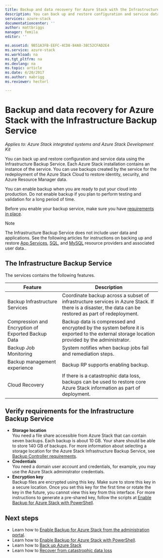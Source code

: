 ```yaml
---
title: Backup and data recovery for Azure Stack with the Infrastructure Backup Service | Microsoft Docs
description: You can back up and restore configuration and service data using the Infrastructure Backup Service.
services: azure-stack
documentationcenter: ''
author: mattbriggs
manager: femila
editor: ''

ms.assetid: 9B51A3FB-EEFC-4CD8-84A8-38C52CFAD2E4
ms.service: azure-stack
ms.workload: na
ms.tgt_pltfrm: na
ms.devlang: na
ms.topic: article
ms.date: 4/20/2017
ms.author: mabrigg
ms.reviewer: hectorl

---
```

# Backup and data recovery for Azure Stack with the Infrastructure Backup Service

*Applies to: Azure Stack integrated systems and Azure Stack Development Kit*

You can back up and restore configuration and service data using the Infrastructure Backup Service. Each Azure Stack installation contains an instance of the service. You can use backups created by the service for the redeployment of the Azure Stack Cloud to restore identity, security, and Azure Resource Manager data.

You can enable backup when you are ready to put your cloud into production. Do not enable backup if you plan to perform testing and validation for a long period of time.

Before you enable your backup service, make sure you have [requirements in place](#verify-requirements-for-the-infrastructure-backup-service).

> [!Note]  
> The Infrastructure Backup Service does not include user data and applications. See the following articles for instructions on backing up and restore [App Services](https://aka.ms/azure-stack-app-service), [SQL](https://aka.ms/azure-stack-ms-sql), and [MySQL](https://aka.ms/azure-stack-mysql) resource providers and associated user data..

## The Infrastructure Backup Service

The services contains the following features.

| Feature                                            | Description                                                                                                                                                |
|----------------------------------------------------|------------------------------------------------------------------------------------------------------------------------------------------------------------|
| Backup Infrastructure Services                     | Coordinate backup across a subset of infrastructure services in Azure Stack. If there is a disaster, the data can be restored as part of redeployment. |
| Compression and Encryption of Exported Backup Data | Backup data is compressed and encrypted by the system before it is exported to the external storage location provided by the administrator.                |
| Backup Job Monitoring                              | System notifies when backup jobs fail and remediation steps.                                                                                                |
| Backup management experience                       | Backup RP supports enabling backup.                                                                                                                         |
| Cloud Recovery                                     | If there is a catastrophic data loss, backups can be used to restore core Azure Stack information as part of deployment.                                 |

## Verify requirements for the Infrastructure Backup Service

- **Storage location**  
  You need a file share accessible from Azure Stack that can contain seven backups. Each backup is about 10 GB. Your share should be able to store 140 GB of backups. For more information about selecting a storage location for the Azure Stack Infrastructure Backup Service, see [Backup Controller requirements](azure-stack-backup-reference.md#backup-controller-requirements).
- **Credentials**  
  You need a domain user account and credentials, for example, you may use the Azure Stack administrator credentials.
- **Encryption key**  
  Backup files are encrypted using this key. Make sure to store this key in a secure location. Once you set this key for the first time or rotate the key in the future, you cannot view this key from this interface. For more instructions to generate a pre-shared key, follow the scripts at [Enable Backup for Azure Stack with PowerShell](azure-stack-backup-enable-backup-powershell.md).

## Next steps

- Learn how to [Enable Backup for Azure Stack from the administration portal](azure-stack-backup-enable-backup-console.md).
- Learn how to [Enable Backup for Azure Stack with PowerShell](azure-stack-backup-enable-backup-powershell.md).
- Learn how to [Back up Azure Stack](azure-stack-backup-back-up-azure-stack.md )
- Learn how to [Recover from catastrophic data loss](azure-stack-backup-recover-data.md)
